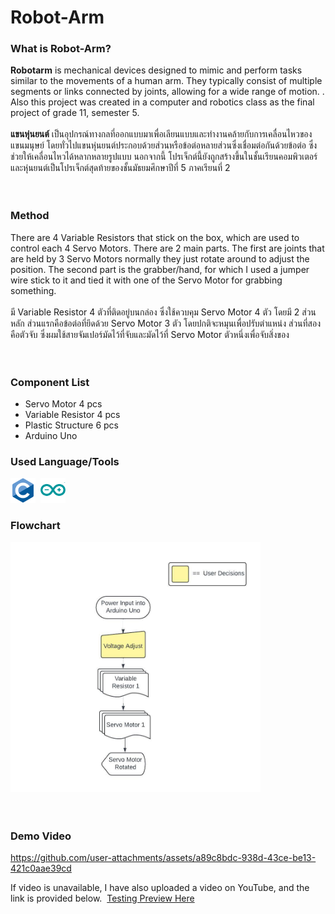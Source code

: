 # Robot-Arm

### What is Robot-Arm?
**Robotarm** is mechanical devices designed to mimic and perform tasks similar to the movements of a human arm. They typically consist of multiple segments or links connected by joints, allowing for a wide range of motion.  . Also this project was created in a computer and robotics class as the final project of grade 11, semester 5.
<br>  
**แขนหุ่นยนต์** เป็นอุปกรณ์ทางกลที่ออกแบบมาเพื่อเลียนแบบและทำงานคล้ายกับการเคลื่อนไหวของแขนมนุษย์ โดยทั่วไปแขนหุ่นยนต์ประกอบด้วยส่วนหรือข้อต่อหลายส่วนซึ่งเชื่อมต่อกันด้วยข้อต่อ ซึ่งช่วยให้เคลื่อนไหวได้หลากหลายรูปแบบ นอกจากนี้ โปรเจ็กต์นี้ยังถูกสร้างขึ้นในชั้นเรียนคอมพิวเตอร์และหุ่นยนต์เป็นโปรเจ็กต์สุดท้ายของชั้นมัธยมศึกษาปีที่ 5 ภาคเรียนที่ 2
<br>
<br>
<br>
### Method 
There are 4 Variable Resistors that stick on the box, which are used to control each 4 Servo Motors. There are 2 main parts. The first are joints that are held by 3 Servo Motors normally they just rotate around to adjust the position. The second part is the grabber/hand, for which I used a jumper wire stick to it and tied it with one of the Servo Motor for grabbing something.
<br>  
มี Variable Resistor 4 ตัวที่ติดอยู่บนกล่อง ซึ่งใช้ควบคุม Servo Motor 4 ตัว โดยมี 2 ส่วนหลัก ส่วนแรกคือข้อต่อที่ยึดด้วย Servo Motor 3 ตัว โดยปกติจะหมุนเพื่อปรับตำแหน่ง ส่วนที่สองคือตัวจับ ซึ่งผมใช้สายจัมเปอร์มัดไว้ที่จับและมัดไว้ที่ Servo Motor ตัวหนึ่งเพื่อจับสิ่งของ
<br>
<br>
<br>
### Component List
- Servo Motor 4 pcs
- Variable Resistor 4 pcs
- Plastic Structure 6 pcs 
- Arduino Uno

### Used Language/Tools
<div>
  <img src="https://github.com/devicons/devicon/blob/master/icons/c/c-original.svg" title="C"width="40" height="40"/>&nbsp;
  <img src="https://github.com/devicons/devicon/blob/master/icons/arduino/arduino-original.svg" title="Arduino"width="40" height="40"/>&nbsp;</div>  
</div>

### Flowchart
<div>
  <img src="./illustration/Flowchart.jpeg"  title="Flowchart"width="400" height="400"/>
</div>
<br>  

<br>  

### Demo Video

https://github.com/user-attachments/assets/a89c8bdc-938d-43ce-be13-421c0aae39cd

If video is unavailable, I have also uploaded a video on YouTube, and the link is provided below. 
[Testing Preview Here](https://youtube.com/shorts/vR_VhIOKlVw)
